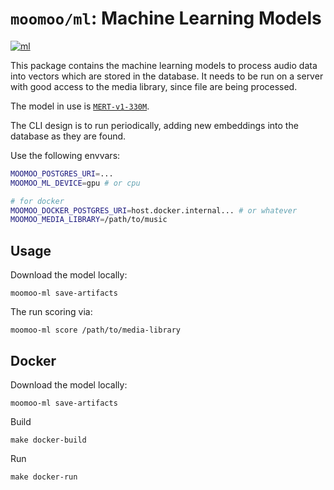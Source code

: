 # `moomoo/ml`: Machine Learning Models

[![ml](https://github.com/nolanbconaway/moomoo/actions/workflows/ml.yml/badge.svg)](https://github.com/nolanbconaway/moomoo/actions/workflows/ml.yml)

This package contains the machine learning models to process audio data into vectors which are stored in the database. It needs to be run on a server with good access to the media library, since file are being processed.

The model in use is [`MERT-v1-330M`](https://huggingface.co/m-a-p/MERT-v1-330M).

The CLI design is to run periodically, adding new embeddings into the database as they are found.

Use the following envvars:

```sh
MOOMOO_POSTGRES_URI=...
MOOMOO_ML_DEVICE=gpu # or cpu

# for docker
MOOMOO_DOCKER_POSTGRES_URI=host.docker.internal... # or whatever
MOOMOO_MEDIA_LIBRARY=/path/to/music
```

## Usage

Download the model locally:

```
moomoo-ml save-artifacts
```

The run scoring via:

```
moomoo-ml score /path/to/media-library
```

## Docker 

Download the model locally:

```
moomoo-ml save-artifacts
```

Build

```
make docker-build
```

Run

```
make docker-run
```